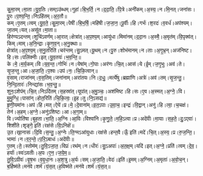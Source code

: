 

  
कु॒मा॒रम्।मा॒ता।यु॒व॒तिः।सम्ऽउ॑ब्धम्।गुहा॑।बि॒भ॒र्ति॒।न।द॒दा॒ति॒।पि॒त्रे।अनी॑कम्।अ॒स्य॒।न।मि॒नत्।जना॑सः।पु॒रः।प॒श्य॒न्ति॒।निऽहि॑तम्।अ॒र॒तौ॥  
कम्।ए॒तम्।त्वम्।यु॒व॒ते॒।कु॒मा॒रम्।पेषी॑।बि॒भ॒र्षि॒।महि॑षी।ज॒जा॒न॒।पू॒र्वीः।हि।गर्भः॑।श॒रदः॑।व॒वर्ध॑।अप॑श्यम्।जा॒तम्।यत्।असू॑त।मा॒ता॥  
हिर॑ण्यऽदन्तम्।शुचि॑ऽवर्णम्।आ॒रात्।क्षेत्रा॑त्।अ॒प॒श्य॒म्।आयु॑धा।मिमा॑नम्।द॒दा॒नः।अ॒स्मै॒।अ॒मृत॑म्।वि॒पृक्व॑त्।किम्।माम्।अ॒नि॒न्द्राः।कृ॒ण॒व॒न्।अ॒नु॒क्थाः॥  
क्षेत्रा॑त्।अ॒प॒श्य॒म्।स॒नु॒तरिति॑।चर॑न्तम्।सु॒ऽमत्।यू॒थम्।न।पु॒रु।शोभ॑मानम्।न।ताः।अ॒गृ॒भ्र॒न्।अज॑निष्ट।हि।सः।पलि॑क्नीः।इत्।यु॒व॒तयः॑।भ॒व॒न्ति॒॥  
के।मे॒।म॒र्य॒कम्।वि।य॒व॒न्त॒।गोभिः॑।न।येषा॑म्।गो॒पाः।अर॑णः।चि॒त्।आस॑।ये।ई॒म्।ज॒गृ॒भुः।अव॑।ते।सृ॒ज॒न्तु।आ।अ॒जा॒ति॒।प॒श्वः।उप॑।नः॒।चि॒कि॒त्वान्॥  
व॒साम्।राजा॑नम्।व॒स॒तिम्।जना॑नाम्।अरा॑तयः।नि।द॒धुः॒।मर्त्ये॑षु।ब्रह्मा॑णि।अत्रेः॑।अव॑।तम्।सृ॒ज॒न्तु॒।नि॒न्दि॒तारः॑।निन्द्या॑सः।भ॒व॒न्तु॒॥  
शुनः॒ऽशेप॑म्।चि॒त्।निऽदि॑तम्।स॒हस्रा॑त्।यूपा॑त्।अ॒मु॒ञ्चः॒।अश॑मिष्ट।हि।सः।ए॒व।अ॒स्मत्।अ॒ग्ने॒।वि।मु॒मु॒ग्धि॒।पासा॑न्।होत॒रिति॑।चि॒कि॒त्वः॒।इ॒ह।तु।नि॒ऽसद्य॑॥  
हृ॒णी॒यमा॑नः।अप॑।हि।मत्।ऐये॑।प्र।मे॒।दे॒वाना॑म्।व्र॒त॒ऽपाः।उ॒वा॒च॒।इन्द्रः॑।वि॒द्वान्।अनु॑।हि।त्वा॒।च॒चक्ष॑।तेन॑।अ॒हम्।अ॒ग्ने॒।अनु॑ऽशिष्टः।आ।अ॒गा॒म्॥  
वि।ज्योति॑षा।बृ॒ह॒ता।भा॒ति॒।अ॒ग्निः।आ॒विः।विश्वा॑नि।कृ॒णु॒ते॒।म॒हि॒ऽत्वा।प्र।अदे॑वीः।मा॒याः।स॒ह॒ते॒।दुः॒ऽएवाः॑।शिशी॑ते।शृङ्गे॒ इति॑।रक्ष॑से।वि॒ऽनिक्षे॑॥  
उ॒त।खा॒नासः॑।दि॒वि।स॒न्तु॒।अ॒ग्नेः।ति॒ग्मऽआ॑युधाः।रक्ष॑से।हन्त॒वै।ऊँ॒ इति॑।मदे॑।चि॒त्।अ॒स्य॒।प्र।रु॒ज॒न्ति॒।भामाः॑।न।व॒र॒न्ते॒।प॒रि॒ऽबाधः॑।अदे॑वीः॥  
ए॒तम्।ते॒।स्तोम॑म्।तु॒वि॒ऽजा॒त॒।विप्रः॑।रथ॑म्।न।धीरः॑।सु॒ऽअपाः॑।अ॒त॒क्ष॒म्।यदि॑।इत्।अ॒ग्ने॒।प्रति॑।त्वम्।दे॒व॒।हर्याः॑।स्वः॑ऽवतीः।अ॒पः।ए॒न॒।ज॒ये॒म॒॥  
तु॒वि॒ऽग्रीवः॑।वृ॒ष॒भः।व॒वृ॒धा॒नः।अ॒श॒त्रु।अ॒र्यः।सम्।अ॒जा॒ति॒।वेदः॑।इति॑।इ॒मम्।अ॒ग्निम्।अ॒मृताः॑।अ॒वो॒च॒न्।ब॒र्हिष्म॑ते।मन॑वे।शर्म॑।यं॒स॒त्।ह॒विष्म॑ते।मन॑वे।शर्म॑।यं॒स॒त्॥  
